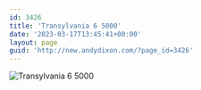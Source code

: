 ```yaml
---
id: 3426
title: 'Transylvania 6 5000'
date: '2023-03-17T13:45:41+00:00'
layout: page
guid: 'http://new.andydixon.com/?page_id=3426'
---
```


![Transylvania 6 5000](https://i0.wp.com/assets.g8x2.ldn.idrivee2-23.com/posters/Transylvania%206%205000%2001.jpg?w=1200&ssl=1 "Transylvania 6 5000")